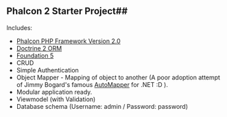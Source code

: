 ## Phalcon 2 Starter Project##


Includes:

- [Phalcon PHP Framework Version 2.0](http://phalconphp.com/en/)
- [Doctrine 2 ORM](http://www.doctrine-project.org/)
- [Foundation 5](http://foundation.zurb.com/)
- CRUD
- Simple Authentication
- Object Mapper - Mapping of object to another (A poor adoption attempt of Jimmy Bogard's famous [AutoMapper](http://automapper.org/) for .NET :D ).
- Modular application ready.
- Viewmodel (with Validation)    
- Database schema (Username: admin / Password: password)

